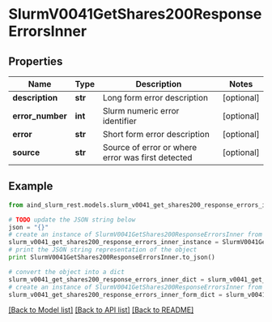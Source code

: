 # SlurmV0041GetShares200ResponseErrorsInner


## Properties

Name | Type | Description | Notes
------------ | ------------- | ------------- | -------------
**description** | **str** | Long form error description | [optional] 
**error_number** | **int** | Slurm numeric error identifier | [optional] 
**error** | **str** | Short form error description | [optional] 
**source** | **str** | Source of error or where error was first detected | [optional] 

## Example

```python
from aind_slurm_rest.models.slurm_v0041_get_shares200_response_errors_inner import SlurmV0041GetShares200ResponseErrorsInner

# TODO update the JSON string below
json = "{}"
# create an instance of SlurmV0041GetShares200ResponseErrorsInner from a JSON string
slurm_v0041_get_shares200_response_errors_inner_instance = SlurmV0041GetShares200ResponseErrorsInner.from_json(json)
# print the JSON string representation of the object
print SlurmV0041GetShares200ResponseErrorsInner.to_json()

# convert the object into a dict
slurm_v0041_get_shares200_response_errors_inner_dict = slurm_v0041_get_shares200_response_errors_inner_instance.to_dict()
# create an instance of SlurmV0041GetShares200ResponseErrorsInner from a dict
slurm_v0041_get_shares200_response_errors_inner_form_dict = slurm_v0041_get_shares200_response_errors_inner.from_dict(slurm_v0041_get_shares200_response_errors_inner_dict)
```
[[Back to Model list]](../README.md#documentation-for-models) [[Back to API list]](../README.md#documentation-for-api-endpoints) [[Back to README]](../README.md)


